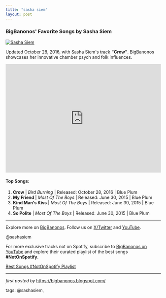 ```yaml
---
title: "sasha siem"
layout: post
---
```

<h3>BigBanonos' Favorite Songs by Sasha Siem</h3>
<div > <a href="https://i.scdn.co/image/ab67616d00001e029418762e76f4bfa53db929df" target="_blank"> <img src="https://i.scdn.co/image/ab67616d00001e029418762e76f4bfa53db929df" alt="Sasha Siem"> </a>
</div>
<p>Updated October 28, 2016, with Sasha Siem's track <strong>"Crow"</strong>. BigBanonos showcases her innovative chamber psych and folk influences.</p>
<iframe src="https://open.spotify.com/embed/playlist/7DpuYY98ZFoReBXBxYd4FR?utm_source=generator" width="100%" height="352" frameBorder="0" allowfullscreen="" allow="autoplay; clipboard-write; encrypted-media; fullscreen; picture-in-picture" loading="lazy"></iframe>
<h4>Top Songs:</h4>
<ol> <li><strong>Crow</strong> | <em>Bird Burning</em> | Released: October 28, 2016 | Blue Plum</li> <li><strong>My Friend</strong> | <em>Most Of The Boys</em> | Released: June 30, 2015 | Blue Plum</li> <li><strong>Kind Man's Kiss</strong> | <em>Most Of The Boys</em> | Released: June 30, 2015 | Blue Plum</li> <li><strong>So Polite</strong> | <em>Most Of The Boys</em> | Released: June 30, 2015 | Blue Plum</li>
</ol>
<hr />
<p>Explore more on <a href="https://bigbanonos.blogspot.com/" target="_blank">BigBanonos</a>. Follow us on <a href="https://x.com/bigbanonos" target="_blank">X/Twitter</a> and <a href="https://www.youtube.com/@BigBanonos" target="_blank">YouTube</a>.</p>
<p>@sashasiem</p>


<!--Subscribe and Playlist Links-->
<div>
    <p>For more exclusive tracks not on Spotify, subscribe to <a href="https://www.youtube.com/@BigBanonos" target="_blank">BigBanonos on YouTube</a> and explore their curated playlist of the best songs <strong>#NotOnSpotify</strong>.</p>
    <p><a href="https://www.youtube.com/playlist?list=PLtuNtuTatqI0kFahUCbtbfenC_ET5O_tr" target="_blank">Best Songs #NotOnSpotify Playlist<br /></a></p></div>

<hr />

<p><em>first posted by</em> <a href="https://bigbanonos.blogspot.com/" rel="noopener" target="_new">https://bigbanonos.blogspot.com/</a></p>

<p>tags: @sashasiem,</p>
